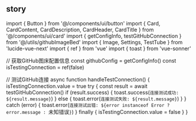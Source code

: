 ## story
import { Button } from '@/components/ui/button'
import { Card, CardContent, CardDescription, CardHeader, CardTitle } from '@/components/ui/card'
import { getConfigInfo, testGitHubConnection } from '@/utils/githubImageBed'
import { Image, Settings, TestTube } from 'lucide-vue-next'
import { ref } from 'vue'
import { toast } from 'vue-sonner'

// 获取GitHub图床配置信息
const githubConfig = getConfigInfo()
const isTestingConnection = ref(false)

// 测试GitHub连接
async function handleTestConnection() {
  isTestingConnection.value = true
  try {
    const result = await testGitHubConnection()
    if (result.success) {
      toast.success(`连接测试成功: ${result.message}`)
    }
    else {
      toast.error(`连接测试失败: ${result.message}`)
    }
  }
  catch (error) {
    toast.error(`连接测试出错: ${error instanceof Error ? error.message : `未知错误`}`)
  }
  finally {
    isTestingConnection.value = false
  }
}
</script>

<template>
  <Card class="w-full">
    <CardHeader>
      <CardTitle class="flex items-center gap-2">
        <Image class="h-5 w-5" />
        GitHub图床配置
      </CardTitle>
      <CardDescription>
        配置GitHub图床用于存储转换后的图片，使用工具栏的"转图"按钮进行转换
      </CardDescription>
    </CardHeader>
    <CardContent class="space-y-4">
      <!-- GitHub图床配置信息 -->
      <div class="space-y-2">
        <h4 class="flex items-center gap-2 text-sm font-medium">
          <Settings class="h-4 w-4" />
          GitHub图床配置
        </h4>
        <div class="space-y-1 bg-muted/30 rounded-lg p-3 text-xs">
          <div><strong>仓库:</strong> {{ githubConfig.repo }}</div>
          <div><strong>分支:</strong> {{ githubConfig.branch }}</div>
          <div><strong>存储路径:</strong> {{ githubConfig.basePath }}</div>
          <div><strong>访问地址:</strong> {{ githubConfig.baseUrl }}</div>
          <div><strong>Token:</strong> {{ githubConfig.token }}</div>
        </div>
        <Button
          variant="outline"
          size="sm"
          :disabled="isTestingConnection"
          class="w-full"
          @click="handleTestConnection"
        >
          <TestTube class="mr-2 h-4 w-4" />
          {{ isTestingConnection ? '测试中...' : '测试GitHub连接' }}
        </Button>
      </div>

      <!-- 使用说明 -->
      <div class="space-y-2 text-muted-foreground text-xs">
        <p><strong>使用方法：</strong></p>
        <ol class="space-y-1 list-decimal list-inside ml-2">
          <li>确保GitHub Token配置正确并测试连接成功</li>
          <li>在编辑器中编写包含特殊语法块的Markdown内容</li>
          <li>点击工具栏中的"转图"按钮进行转换</li>
          <li>转换完成后可点击"原文"按钮切换回原始内容</li>
        </ol>

        <p class="mt-3">
          <strong>支持的语法块类型：</strong>
        </p>
        <ul class="space-y-1 list-inside list-disc ml-2">
          <li>代码块：```language
语法的代码块</li>
          <li>Mermaid图表：
```mermaid 语法的图表</li>
          <li>数学公式：$$ 包围的块级数学公式</li>
          <li>提示框：> [!NOTE] 等 GitHub 风格的提示框</li>
        </ul>

        <p class="mt-3">
          <strong>注意：</strong>转图功能会生成内容副本用于预览和复制，不会修改原始编辑器内容。
          图片将上传到配置的GitHub仓库中。
